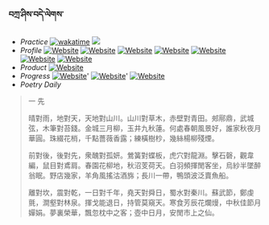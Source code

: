 ### བཀྲ་ཤིས་བདེ་ལེགས་ 
- _Practice_	[![wakatime](https://wakatime.com/badge/user/5043ee4a-e361-4607-9d47-d557f2005d05.svg)](https://wakatime.com/dashboard)	<a href="https://wakatime.com/@5043ee4a-e361-4607-9d47-d557f2005d05"><img src="https://wakatime.com/share/@IvanAXu/06501b1d-f434-4f2a-9524-dc2196223971.png" /></a> 
- _Profile_	[![Website](https://img.shields.io/website?label=&up_color=orange&up_message=Tianchi&url=https%3A%2F%2Fshields.io)](https://tianchi.aliyun.com/home/science/scienceDetail?userId=1095279182618)	[![Website](https://img.shields.io/website?label=&up_color=violet&up_message=AIstudio&url=https%3A%2F%2Fshields.io)](https://aistudio.baidu.com/aistudio/personalcenter/thirdview/979775)	[![Website](https://img.shields.io/website?label=&up_color=blue&up_message=Kaggle&url=https%3A%2F%2Fshields.io)](https://www.kaggle.com/ivanxu/)	[![Website](https://img.shields.io/website?label=&up_color=gay&up_message=Yuque&url=https%3A%2F%2Fshields.io)](https://www.yuque.com/ivanaxu)	[![Website](https://img.shields.io/website?label=&up_color=brown&up_message=Leetcode&url=https%3A%2F%2Fshields.io)](https://leetcode.cn/u/ivanaxu)	[![Website](https://img.shields.io/website?label=&up_color=red&up_message=Gitee&url=https%3A%2F%2Fshields.io)](https://gitee.com/IvanaXu)	[![Website](https://img.shields.io/website?label=&up_color=yellow&up_message=Monkeytype&url=https%3A%2F%2Fshields.io)](https://monkeytype.com/profile/IvanaXu) 
- _Product_	[![Website](https://img.shields.io/website?label=alpha&up_color=blue&up_message=EDA&url=https%3A%2F%2Fshields.io)](http://eda.tangjt.cn/) 
- _Progress_	[![Website](https://img.shields.io/website?label=&up_color=black&up_message=APTOS2021&url=https%3A%2F%2Fshields.io)](https://github.com/IvanaXu/APTOS2021/)'	[![Website](https://img.shields.io/website?label=&up_color=black&up_message=EDA&url=https%3A%2F%2Fshields.io)](https://github.com/IvanaXu/EDA/)'	[![Website](https://img.shields.io/website?label=&up_color=black&up_message=AICAS2024&url=https%3A%2F%2Fshields.io)](https://github.com/IvanaXu/AICAS2024/) 
- _Poetry Daily_ 


> 一 先
> 
> 晴對雨，地對天，天地對山川。山川對草木，赤壁對青田。郟鄏鼎，武城弦，木筆對苔錢。金城三月柳，玉井九秋蓮。何處春朝風景好，誰家秋夜月華圓。珠綴花梢，千點薔薇香露；練橫樹杪，幾絲楊柳殘煙。
> 
> 前對後，後對先，衆醜對孤妍。鶯簧對蝶板，虎穴對龍淵。擊石磬，觀韋編，鼠目對鳶肩。春園花柳地，秋沼芰荷天。白羽頻揮閒客坐，烏紗半墜醉翁眠。野店幾家，羊角風搖沽酒旆；長川一帶，鴨頭波泛賣魚船。
> 
> 離對坎，震對乾，一日對千年，堯天對舜日，蜀水對秦川。蘇武節，鄭虔氈，澗壑對林泉。揮戈能退日，持管莫窺天。寒食芳辰花爛熳，中秋佳節月嬋娟。夢裏榮華，飄忽枕中之客；壺中日月，安閒市上之仙。
>
